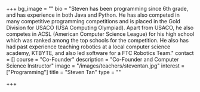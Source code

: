 +++
bg_image = ""
bio = "Steven has been programming since 6th grade, and has experience in both Java and Python. He has also competed in many competitive programming competitions and is placed in the Gold Division for USACO (USA Computing Olympiad). Apart from USACO, he also competes in ACSL (American Computer Science League) for his high school which was ranked among the top schools for the competition. He also has had past experience teaching robotics at a local computer science academy, KTBYTE, and also led software for a FTC Robotics Team."
contact = []
course = "Co-Founder"
description = "Co-Founder and Computer Science Instructor"
image = "/images/teachers/steventan.jpg"
interest = ["Programming"]
title = "Steven Tan"
type = ""

+++
